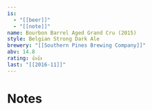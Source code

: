 ```yaml
---
is:
  - "[[beer]]"
  - "[[note]]"
name: Bourbon Barrel Aged Grand Cru (2015)
style: Belgian Strong Dark Ale
brewery: "[[Southern Pines Brewing Company]]"
abv: 14.8
rating: 👍👍
last: "[[2016-11]]"
---
```

# Notes

